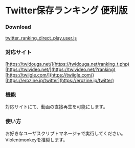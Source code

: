 # Twitter保存ランキング 便利版

### Download

<a href="https://raw.githubusercontent.com/HidegonSan/TwitterRankingUserScript/main/twitter_ranking_direct_play.user.js" target="_blank">twitter_ranking_direct_play.user.js</a>  

### 対応サイト

[https://twidouga.net/](https://twidouga.net/ranking_t.php)  
[https://twivideo.net/](https://twivideo.net/?ranking)  
[https://twiigle.com/](https://twiigle.com/)  
[https://erozine.jp/twitter](https://erozine.jp/twitter)  

### 機能

対応サイトにて、動画の直接再生を可能にします。

### 使い方

お好きなユーザスクリプトマネージャで実行してください。  
Violentmonkeyを推奨します。
